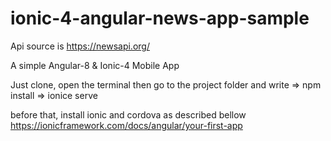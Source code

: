 # ionic-4-angular-news-app-sample

Api source is https://newsapi.org/

A simple Angular-8 & Ionic-4 Mobile App

Just clone, open the terminal then go to the project folder and write 
=> npm install
=> ionice serve

before that, install ionic and cordova as described bellow
https://ionicframework.com/docs/angular/your-first-app
